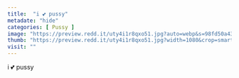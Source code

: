 ```yaml
---
title:  "i 💕 pussy"
metadate: "hide"
categories: [ Pussy ]
image: "https://preview.redd.it/uty4i1r8qxo51.jpg?auto=webp&s=98fd50a437469629e870cf39ab06385109f77dbe"
thumb: "https://preview.redd.it/uty4i1r8qxo51.jpg?width=1080&crop=smart&auto=webp&s=fc9ac0e3cdca0f2cf393a447ea96f235198cd336"
visit: ""
---
```

i 💕 pussy
